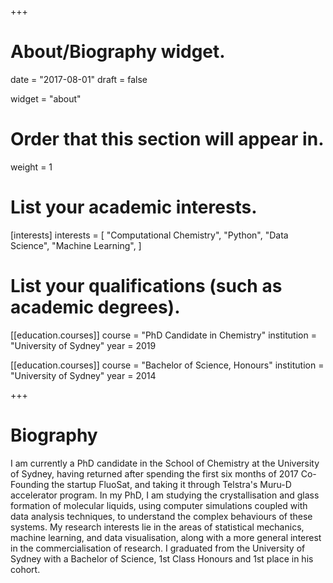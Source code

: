 +++
# About/Biography widget.

date = "2017-08-01"
draft = false

widget = "about"

# Order that this section will appear in.
weight = 1

# List your academic interests.
[interests]
  interests = [
    "Computational Chemistry",
    "Python",
    "Data Science",
    "Machine Learning",
  ]

# List your qualifications (such as academic degrees).
[[education.courses]]
  course = "PhD Candidate in Chemistry"
  institution = "University of Sydney"
  year = 2019

[[education.courses]]
  course = "Bachelor of Science, Honours"
  institution = "University of Sydney"
  year = 2014

+++

# Biography

I am currently a PhD candidate in the School of Chemistry at the University of Sydney,
having returned after spending the first six months of 2017 Co-Founding the startup FluoSat,
and taking it through Telstra's Muru-D accelerator program.
In my PhD, I am studying the crystallisation and glass formation of molecular liquids,
using computer simulations coupled with data analysis techniques,
to understand the complex behaviours of these systems.
My research interests lie in the areas of
statistical mechanics, machine learning, and data visualisation,
along with a more general interest in the commercialisation of research.
I graduated from the University of Sydney with a Bachelor of Science,
1st Class Honours and 1st place in his cohort.
